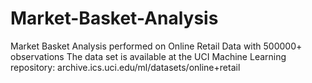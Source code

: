 # Market-Basket-Analysis

Market Basket Analysis performed on Online Retail Data with 500000+ observations The data set is available at the UCI Machine Learning repository: archive.ics.uci.edu/ml/datasets/online+retail

